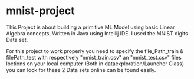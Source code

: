 # mnist-project

This Project is about building a primitive ML Model using basic Linear Algebra concepts, Written in Java using Intellij IDE.
I used the MNIST digits Data set.

For this project to work properly you need to specify the file_Path_train & filePath_test with respectively
"mnist_train.csv" an "mnist_test.csv" files loctions on your local computer (Both in dataexploration/Launcher Class)
you can look for these 2 Data sets online can be found easily.
